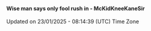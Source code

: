 #### Wise man says only fool rush in - McKidKneeKaneSir
Updated on 23/01/2025 - 08:14:39 (UTC) Time Zone
